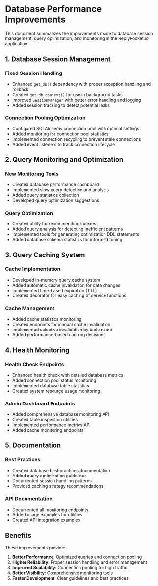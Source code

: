 # Database Performance Improvements

This document summarizes the improvements made to database session management, query optimization, and monitoring in the ReplyRocket.io application.

## 1. Database Session Management

### Fixed Session Handling
- Enhanced `get_db()` dependency with proper exception handling and rollback
- Created `get_db_context()` for use in background tasks
- Improved `SessionManager` with better error handling and logging
- Added session tracking to detect potential leaks

### Connection Pooling Optimization
- Configured SQLAlchemy connection pool with optimal settings
- Added monitoring for connection pool statistics
- Implemented connection recycling to prevent stale connections
- Added event listeners to track connection lifecycle

## 2. Query Monitoring and Optimization

### New Monitoring Tools
- Created database performance dashboard
- Implemented slow query detection and analysis
- Added query statistics collection
- Developed query optimization suggestions

### Query Optimization
- Created utility for recommending indexes
- Added query analysis for detecting inefficient patterns
- Implemented tools for generating optimization DDL statements
- Added database schema statistics for informed tuning

## 3. Query Caching System

### Cache Implementation
- Developed in-memory query cache system
- Added automatic cache invalidation for data changes
- Implemented time-based expiration (TTL)
- Created decorator for easy caching of service functions

### Cache Management
- Added cache statistics monitoring
- Created endpoints for manual cache invalidation
- Implemented selective invalidation by table name
- Added performance-based caching decisions

## 4. Health Monitoring

### Health Check Endpoints
- Enhanced health check with detailed database metrics
- Added connection pool status monitoring
- Implemented database table statistics
- Created system resource usage monitoring

### Admin Dashboard Endpoints
- Added comprehensive database monitoring API
- Created table inspection utilities
- Implemented performance metrics API
- Added cache monitoring endpoints

## 5. Documentation

### Best Practices
- Created database best practices documentation
- Added query optimization guidelines
- Documented session handling patterns
- Provided caching strategy recommendations

### API Documentation
- Documented all monitoring endpoints
- Added usage examples for utilities
- Created API integration examples

## Benefits

These improvements provide:

1. **Better Performance**: Optimized queries and connection pooling
2. **Higher Reliability**: Proper session handling and error management
3. **Improved Scalability**: Connection pooling for high traffic
4. **Better Visibility**: Comprehensive monitoring tools
5. **Faster Development**: Clear guidelines and best practices 